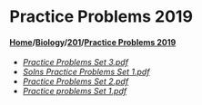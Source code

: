 # Practice Problems 2019
#### [Home](../../..)/[Biology](../..)/[201](..)/[Practice Problems 2019]()
- [_Practice Problems Set 3.pdf_](Practice%20Problems%20Set%203.pdf)
- [_Solns Practice Problems Set 1.pdf_](Solns%20Practice%20Problems%20Set%201.pdf)
- [_Practice Problems Set 2.pdf_](Practice%20Problems%20Set%202.pdf)
- [_Practice problems Set 1.pdf_](Practice%20problems%20Set%201.pdf)

